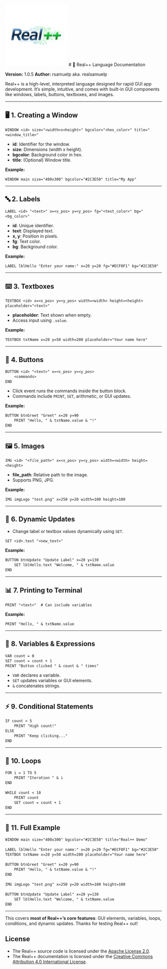 
<img src="/rpp.png" width="200">
# 🚀 Real++ Language Documentation

**Version:** 1.0.5
**Author:** rsamuelp aka. realsamuelp

Real++ is a high-level, interpreted language designed for rapid GUI app development. It’s simple, intuitive, and comes with built-in GUI components like windows, labels, buttons, textboxes, and images.

---

## 🖥️ 1. Creating a Window

```
WINDOW <id> size="<width>x<height>" bgcolor="<hex_color>" title="<window_title>"
```

* **id**: Identifier for the window.
* **size**: Dimensions (width x height).
* **bgcolor**: Background color in hex.
* **title**: (Optional) Window title.

**Example:**

```
WINDOW main size="400x300" bgcolor="#2C3E50" title="My App"
```

---

## 🔤 2. Labels

```
LABEL <id> "<text>" x=<x_pos> y=<y_pos> fg="<text_color>" bg="<bg_color>"
```

* **id**: Unique identifier.
* **text**: Displayed text.
* **x, y**: Position in pixels.
* **fg**: Text color.
* **bg**: Background color.

**Example:**

```
LABEL lblHello "Enter your name:" x=20 y=20 fg="#ECF0F1" bg="#2C3E50"
```

---

## ⌨️ 3. Textboxes

```
TEXTBOX <id> x=<x_pos> y=<y_pos> width=<width> height=<height> placeholder="<text>"
```

* **placeholder**: Text shown when empty.
* Access input using `.value`.

**Example:**

```
TEXTBOX txtName x=20 y=50 width=200 placeholder="Your name here"
```

---

## 🔘 4. Buttons

```
BUTTON <id> "<text>" x=<x_pos> y=<y_pos>
    <commands>
END
```

* Click event runs the commands inside the button block.
* Commands include `PRINT`, `SET`, arithmetic, or GUI updates.

**Example:**

```
BUTTON btnGreet "Greet" x=20 y=90
    PRINT "Hello, " & txtName.value & "!"
END
```

---

## 🖼️ 5. Images

```
IMG <id> "<file_path>" x=<x_pos> y=<y_pos> width=<width> height=<height>
```

* **file\_path**: Relative path to the image.
* Supports PNG, JPG.

**Example:**

```
IMG imgLogo "test.png" x=250 y=20 width=100 height=100
```

---

## 🟰 6. Dynamic Updates

* Change label or textbox values dynamically using `SET`.

```
SET <id>.text "<new_text>"
```

**Example:**

```
BUTTON btnUpdate "Update Label" x=20 y=130
    SET lblHello.text "Welcome, " & txtName.value
END
```

---

## 📊 7. Printing to Terminal

```
PRINT "<text>"  # Can include variables
```

**Example:**

```
PRINT "Hello, " & txtName.value
```

---

## 📝 8. Variables & Expressions

```
VAR count = 0
SET count = count + 1
PRINT "Button clicked " & count & " times"
```

* `VAR` declares a variable.
* `SET` updates variables or GUI elements.
* `&` concatenates strings.

---

## ⚡ 9. Conditional Statements

```
IF count > 5
    PRINT "High count!"
ELSE
    PRINT "Keep clicking..."
END
```

---

## 🔄 10. Loops

```
FOR i = 1 TO 5
    PRINT "Iteration " & i
END

WHILE count < 10
    PRINT count
    SET count = count + 1
END
```

---

## 🎉 11. Full Example

```
WINDOW main size="400x300" bgcolor="#2C3E50" title="Real++ Demo"

LABEL lblHello "Enter your name:" x=20 y=20 fg="#ECF0F1" bg="#2C3E50"
TEXTBOX txtName x=20 y=50 width=200 placeholder="Your name here"

BUTTON btnGreet "Greet" x=20 y=90
    PRINT "Hello, " & txtName.value & "!"
END

IMG imgLogo "test.png" x=250 y=20 width=100 height=100

BUTTON btnUpdate "Update Label" x=20 y=130
    SET lblHello.text "Welcome, " & txtName.value
END
```

---

This covers **most of Real++’s core features**: GUI elements, variables, loops, conditions, and dynamic updates.
Thanks for testing Real++ out!
## License

- The Real++ source code is licensed under the [Apache License 2.0](https://www.apache.org/licenses/LICENSE-2.0).  
- The Real++ documentation is licensed under the [Creative Commons Attribution 4.0 International License](https://creativecommons.org/licenses/by/4.0/).  
